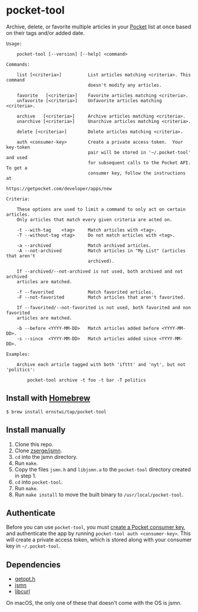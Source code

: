 # pocket-tool

Archive, delete, or favorite multiple articles in your [Pocket](https://getpocket.com) list at once based on their tags and/or added date.

```
Usage:

    pocket-tool [--version] [--help] <command>

Commands:

    list [<criteria>]          List articles matching <criteria>. This command
                               doesn't modify any articles.

    favorite   [<criteria>]    Favorite articles matching <criteria>.
    unfavorite [<criteria>]    Unfavorite articles matching <criteria>.

    archive   [<criteria>]     Archive articles matching <criteria>.
    unarchive [<criteria>]     Unarchive articles matching <criteria>.

    delete [<criteria>]        Delete articles matching <criteria>.

    auth <consumer-key>        Create a private access token.  Your key-token
                               pair will be stored in '~/.pocket-tool' and used
                               for subsequent calls to the Pocket API. To get a
                               consumer key, follow the instructions at
                               https://getpocket.com/developer/apps/new

Criteria:

    These options are used to limit a command to only act on certain articles.
    Only articles that match every given criteria are acted on.

    -t --with-tag    <tag>     Match articles with <tag>.
    -T --without-tag <tag>     Do not match articles with <tag>.

    -a --archived              Match archived articles.
    -A --not-archived          Match articles in "My List" (articles that aren't
                               archived).

    If --archived/--not-archived is not used, both archived and not archived
    articles are matched.

    -f --favorited             Match favorited articles.
    -F --not-favorited         Match articles that aren't favorited.

    If --favorited/--not-favorited is not used, both favorited and non favorited
    articles are matched.

    -b --before <YYYY-MM-DD>   Match articles added before <YYYY-MM-DD>.
    -s --since  <YYYY-MM-DD>   Match articles added since <YYYY-MM-DD>.

Examples:

    Archive each article tagged with both 'ifttt' and 'nyt', but not 'politics':

        pocket-tool archive -t foo -t bar -T politics
```

## Install with [Homebrew](https://brew.sh)

```
$ brew install ernstwi/tap/pocket-tool
```

## Install manually

1. Clone this repo.
2. Clone [zserge/jsmn](https://github.com/zserge/jsmn).
3. `cd` into the jsmn directory.
4. Run `make`.
5. Copy the files `jsmn.h` and `libjsmn.a` to the `pocket-tool` directory created in step 1.
6. `cd` into `pocket-tool`.
7. Run `make`.
8. Run `make install` to move the built binary to `/usr/local/pocket-tool`.

## Authenticate

Before you can use `pocket-tool`, you must [create a Pocket consumer key](https://getpocket.com/developer/apps/new), and authenticate the app by running `pocket-tool auth <consumer-key>`. This will create a private access token, which is stored along with your consumer key in `~/.pocket-tool`.

## Dependencies

- [getopt.h](https://www.gnu.org/software/gnulib/manual/html_node/getopt_002eh.html)
- [jsmn](https://github.com/zserge/jsmn)
- [libcurl](https://curl.haxx.se/libcurl/)

On macOS, the only one of these that doesn't come with the OS is jsmn.
